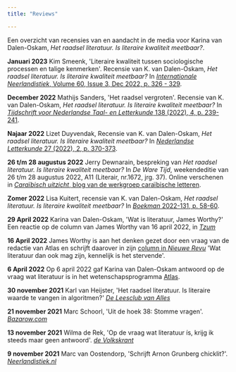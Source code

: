 ```yaml
---
title: "Reviews"

---
```


Een overzicht van recensies van en aandacht in de media voor Karina van Dalen-Oskam, *Het raadsel literatuur. Is literaire kwaliteit meetbaar?*.

**Januari 2023** Kim Smeenk, 'Literaire kwaliteit tussen sociologische processen en talige kenmerken'. Recensie van K. van Dalen-Oskam, *Het raadsel literatuur. Is literaire kwaliteit meetbaar?* In [*Internationale Neerlandistiek*, Volume 60, Issue 3, Dec 2022, p. 326 - 329](https://doi.org/10.5117/IN2022.3.007.SMEE).

**December 2022** Mathijs Sanders, 'Het raadsel vergroten'. Recensie van K. van Dalen-Oskam, *Het raadsel literatuur. Is literaire kwaliteit meetbaar?* In [*Tijdschrift voor Nederlandse Taal- en Letterkunde* 138 (2022), 4, p. 239-241](https://doi.org/10.5117/TNTL2022.4.005.SAND).

**Najaar 2022** Lizet Duyvendak, Recensie van K. van Dalen-Oskam, *Het raadsel literatuur. Is literaire kwaliteit meetbaar?* In [*Nederlandse Letterkunde* 27 (2022), 2, p. 370-373](https://doi-org.proxy.uba.uva.nl/10.5117/NEDLET2022.2.005.DUYV).

**26 t/m 28 augustus 2022** Jerry Dewnarain, bespreking van *Het raadsel literatuur. Is literaire kwaliteit meetbaar?* In *De Ware Tijd*, weekendeditie van 26 t/m 28 augustus 2022, A11 (Literair, nr.1672, jrg. 37). Online verschenen in [*Caraïbisch uitzicht*, blog van de werkgroep caraïbische letteren](https://werkgroepcaraibischeletteren.nl/het-raadsel-literatuur-is-literaire-kwaliteit-meetbaar/).

**Zomer 2022** Lisa Kuitert, recensie van K. van Dalen-Oskam, *Het raadsel literatuur. Is literaire kwaliteit meetbaar?* In [*Boekman* 2022-131, p. 58-60](https://www.boekman.nl/wp-content/uploads/2022/05/BM131_Boekbesprekingen.pdf).

**29 April 2022** Karina van Dalen-Oskam, 'Wat is literatuur, James Worthy?' Een reactie op de column van James Worthy van 16 april 2022, in [*Tzum*](https://www.tzum.info/2022/04/column-karina-van-dalen-oskam-wat-is-literatuur-james-worthy/)

**16 April 2022** James Worthy is aan het denken gezet door een vraag van de redactie van Atlas en schrijft daarover in zijn [column in *Nieuwe Revu*](https://revu.nl/artikel/477183/wat-literatuur-dan-ook-mag-zijn-kennelijk-is-het-stervende) 'Wat literatuur dan ook mag zijn, kennelijk is het stervende'.

**6 April 2022** Op 6 april 2022 gaf Karina van Dalen-Oskam antwoord op de vraag wat literatuur is in het wetenschapsprogramma [Atlas](https://www.npostart.nl/wat-is-literatuur/06-04-2022/POMS_NTR_16866231).

**30 november 2021** Karl van Heijster, 'Het raadsel literatuur. Is literaire waarde te vangen in algoritmen?' [*De Leesclub van Alles*](https://deleesclubvanalles.nl/recensie/het-raadsel-literatuur/)

**21 november 2021** Marc Schoorl, 'Uit de hoek 38: Stomme vragen'. [*Bazarow.com*](https://bazarow.com/nieuws/uit-de-hoek-38-stomme-vragen)

**13 november 2021** Wilma de Rek, 'Op de vraag wat literatuur ís, krijg ik steeds maar geen antwoord'.  [*de Volkskrant*](https://www.volkskrant.nl/cultuur-media/op-de-vraag-wat-literatuur-is-krijg-ik-steeds-maar-geen-antwoord~beff7237/)

**9 november 2021** Marc van Oostendorp, 'Schrijft Arnon Grunberg chicklit?'. [*Neerlandistiek.nl*](https://neerlandistiek.nl/2021/11/schrijft-arnon-grunberg-chicklit/)
